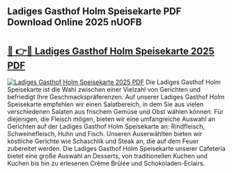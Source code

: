 ## Ladiges Gasthof Holm Speisekarte PDF Download Online 2025 nUOFB

# <h2><a href="http://gcbji8.nevu.top/?p=Ladiges+Gasthof+Holm+Speisekarte">🔗 👉🔴 Ladiges Gasthof Holm Speisekarte 2025 PDF</a></h2>

[![Ladiges Gasthof Holm Speisekarte 2025 PDF](https://i.imgur.com/dBaPXMq.png)](http://gcbji8.nevu.top/?p=Ladiges+Gasthof+Holm+Speisekarte)
Die Ladiges Gasthof Holm Speisekarte ist die Wahl zwischen einer Vielzahl von Gerichten und befriedigt Ihre Geschmackspräferenzen. Auf unserer Ladiges Gasthof Holm Speisekarte empfehlen wir einen Salatbereich, in dem Sie aus vielen verschiedenen Salaten aus frischem Gemüse und Obst wählen können. Für diejenigen, die Fleisch mögen, bieten wir eine umfangreiche Auswahl an Gerichten auf der Ladiges Gasthof Holm Speisekarte an: Rindfleisch, Schweinefleisch, Huhn und Fisch. Unseren Auserwählten bieten wir köstliche Gerichte wie Schaschlik und Steak an, die auf dem Feuer zubereitet werden. Die Ladiges Gasthof Holm Speisekarte unserer Cafeteria bietet eine große Auswahl an Desserts, von traditionellen Kuchen und Kuchen bis hin zu erlesenen Crème Brûlée und Schokoladen-Eclairs.
